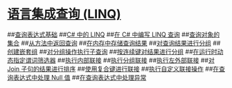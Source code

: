 # [语言集成查询 (LINQ)](index.md)
##[查询表达式基础](query-expression-basics.md)
##[C# 中的 LINQ](linq-in-csharp.md)
##[在 C# 中编写 LINQ 查询](write-linq-queries.md)
##[查询对象的集合](query-a-collection-of-objects.md)
##[从方法中返回查询](return-a-query-from-a-method.md)
##[在内存中存储查询结果](store-the-results-of-a-query-in-memory.md)
##[对查询结果进行分组](group-query-results.md)
##[创建嵌套组](create-a-nested-group.md)
##[对分组操作执行子查询](perform-a-subquery-on-a-grouping-operation.md)
##[按连续键对结果进行分组](group-results-by-contiguous-keys.md)
##[在运行时动态指定谓词筛选器](dynamically-specify-predicate-filters-at-runtime.md)
##[执行内部联接](perform-inner-joins.md)
##[执行分组联接](perform-grouped-joins.md)
##[执行左外部联接](perform-left-outer-joins.md)
##[对 Join 子句的结果进行排序](order-the-results-of-a-join-clause.md)
##[使用复合键进行联接](join-by-using-composite-keys.md)
##[执行自定义联接操作](perform-custom-join-operations.md)
##[在查询表达式中处理 Null 值](handle-null-values-in-query-expressions.md)
##[在查询表达式中处理异常](handle-exceptions-in-query-expressions.md)